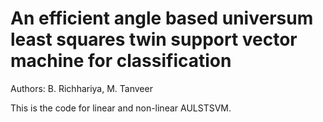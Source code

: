 # An efficient angle based universum least squares twin support vector machine for classification
Authors: B. Richhariya, M. Tanveer

This is the code for linear and non-linear AULSTSVM.
